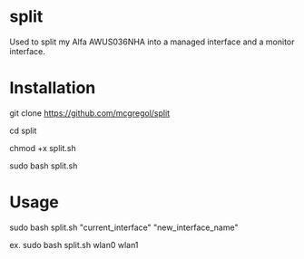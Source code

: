 # split
Used to split my Alfa AWUS036NHA into a managed interface and a monitor interface.

# Installation
git clone https://github.com/mcgregol/split

cd split

chmod +x split.sh

sudo bash split.sh

# Usage

sudo bash split.sh "current_interface" "new_interface_name"

ex. sudo bash split.sh wlan0 wlan1
